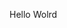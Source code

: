 Hello Wolrd




























































































































































































































































































































































































































































































































































































































































































































































































































































































































































































































































































































































































































































































































































































































































































































